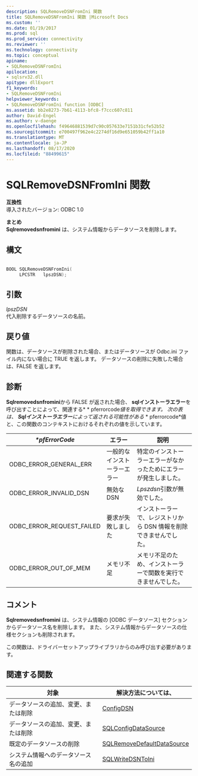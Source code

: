 ```yaml
---
description: SQLRemoveDSNFromIni 関数
title: SQLRemoveDSNFromIni 関数 |Microsoft Docs
ms.custom: ''
ms.date: 01/19/2017
ms.prod: sql
ms.prod_service: connectivity
ms.reviewer: ''
ms.technology: connectivity
ms.topic: conceptual
apiname:
- SQLRemoveDSNFromIni
apilocation:
- sqlsrv32.dll
apitype: dllExport
f1_keywords:
- SQLRemoveDSNFromIni
helpviewer_keywords:
- SQLRemoveDSNFromIni function [ODBC]
ms.assetid: bb2e8273-7b61-4113-bfc8-f7ccc607c811
author: David-Engel
ms.author: v-daenge
ms.openlocfilehash: f49646881539d7c90c057633e7151b31cfe52b52
ms.sourcegitcommit: e700497f962e4c2274df16d9e651059b42ff1a10
ms.translationtype: MT
ms.contentlocale: ja-JP
ms.lasthandoff: 08/17/2020
ms.locfileid: "88499615"
---
```

# <a name="sqlremovedsnfromini-function"></a>SQLRemoveDSNFromIni 関数
**互換性**  
 導入されたバージョン: ODBC 1.0  
  
 **まとめ**  
 **Sqlremovedsnfromini** は、システム情報からデータソースを削除します。  
  
## <a name="syntax"></a>構文  
  
```cpp  
  
BOOL SQLRemoveDSNFromIni(  
     LPCSTR   lpszDSN);  
```  
  
## <a name="arguments"></a>引数  
 *lpszDSN*  
 代入削除するデータソースの名前。  
  
## <a name="returns"></a>戻り値  
 関数は、データソースが削除された場合、またはデータソースが Odbc.ini ファイル内にない場合に TRUE を返します。 データソースの削除に失敗した場合は、FALSE を返します。  
  
## <a name="diagnostics"></a>診断  
 **Sqlremovedsnfromini**から FALSE が返された場合、 **sqlインストーラエラー**を呼び出すことによって、関連する* \* pferrorcode*値を取得できます。 次の表は、 **Sqlインストーラエラー**によって返される可能性がある* \* pferrorcode*値と、この関数のコンテキストにおけるそれぞれの値を示しています。  
  
|*\*pfErrorCode*|エラー|説明|  
|---------------------|-----------|-----------------|  
|ODBC_ERROR_GENERAL_ERR|一般的なインストーラーエラー|特定のインストーラーエラーがなかったためにエラーが発生しました。|  
|ODBC_ERROR_INVALID_DSN|無効な DSN|*Lpszdsn*引数が無効でした。|  
|ODBC_ERROR_REQUEST_FAILED|要求が失敗しました|インストーラーで、レジストリから DSN 情報を削除できませんでした。|  
|ODBC_ERROR_OUT_OF_MEM|メモリ不足|メモリ不足のため、インストーラーで関数を実行できませんでした。|  
  
## <a name="comments"></a>コメント  
 **Sqlremovedsnfromini** は、システム情報の [ODBC データソース] セクションからデータソース名を削除します。 また、システム情報からデータソースの仕様セクションも削除されます。  
  
 この関数は、ドライバーセットアップライブラリからのみ呼び出す必要があります。  
  
## <a name="related-functions"></a>関連する関数  
  
|対象|解決方法については、|  
|---------------------------|---------|  
|データソースの追加、変更、または削除|[ConfigDSN](../../../odbc/reference/syntax/configdsn-function.md)|  
|データソースの追加、変更、または削除|[SQLConfigDataSource](../../../odbc/reference/syntax/sqlconfigdatasource-function.md)|  
|既定のデータソースの削除|[SQLRemoveDefaultDataSource](../../../odbc/reference/syntax/sqlremovedefaultdatasource-function.md)|  
|システム情報へのデータソース名の追加|[SQLWriteDSNToIni](../../../odbc/reference/syntax/sqlwritedsntoini-function.md)|
